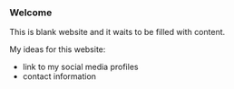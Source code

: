 ### Welcome

This is blank website and it waits to be filled with content.

My ideas for this website:
- link to my social media profiles
- contact information

